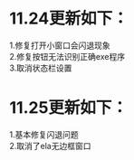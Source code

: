 # 11.24更新如下：  
1.修复打开小窗口会闪退现象    
2.修复按钮无法识别正确exe程序  
3.取消状态栏设置  
# 11.25更新如下：
1.基本修复闪退问题  
2.取消了ela无边框窗口
